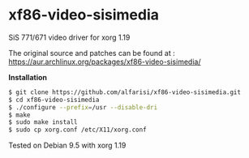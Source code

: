 # xf86-video-sisimedia

SiS 771/671 video driver for xorg 1.19

The original source and patches can be found at : https://aur.archlinux.org/packages/xf86-video-sisimedia/


**Installation**

```bash
$ git clone https://github.com/alfarisi/xf86-video-sisimedia.git
$ cd xf86-video-sisimedia
$ ./configure --prefix=/usr --disable-dri
$ make
$ sudo make install
$ sudo cp xorg.conf /etc/X11/xorg.conf
```

Tested on Debian 9.5 with xorg 1.19